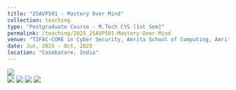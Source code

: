 ```yaml
---
title: "25AVP501 - Mastery Over Mind"
collection: teaching
type: "Postgraduate Course - M.Tech CYS [1st Sem]"
permalink: /teaching/2025_25AVP501-Mastery-Over-Mind
venue: "TIFAC-CORE in Cyber Security, Amrita School of Computing, Amrita Vishwa Vidyapeetham"
date: Jun, 2025 - Oct, 2025
location: "Coimbatore, India"
---
```


![](https://img.shields.io/badge/Students-35-blue) <br/>
![](https://img.shields.io/badge/Course_Outcome_Attainment-TBD-blue) 
![](https://img.shields.io/badge/Average_Marks-TBD-blue) 
![](https://img.shields.io/badge/TLP_Feedback-TBD-blue) 
![](https://img.shields.io/badge/Course_Feedback-TBD-blue) 
